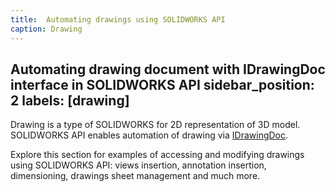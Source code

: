 ```yaml
---
title:  Automating drawings using SOLIDWORKS API
caption: Drawing
---
```

 Automating drawing document with IDrawingDoc interface in SOLIDWORKS API
sidebar_position: 2
labels: [drawing]
---
Drawing is a type of SOLIDWORKS for 2D representation of 3D model. SOLIDWORKS API enables automation of drawing via [IDrawingDoc](https://help.solidworks.com/2019/english/api/sldworksapi/SolidWorks.Interop.sldworks~SolidWorks.Interop.sldworks.IDrawingDoc.html).

Explore this section for examples of accessing and modifying drawings using SOLIDWORKS API: views insertion, annotation insertion, dimensioning, drawings sheet management and much more.
